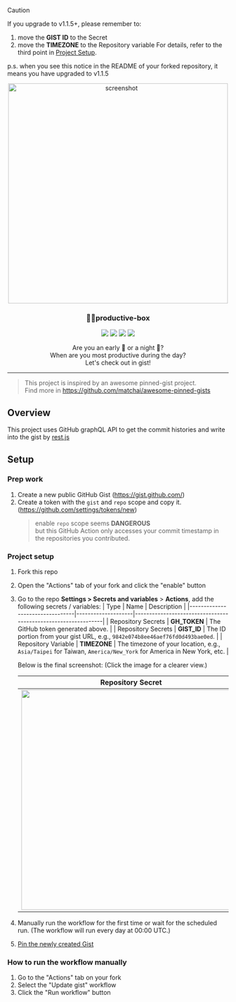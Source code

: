 > [!CAUTION]
> If you upgrade to v1.1.5+, please remember to:
>
> 1. move the **GIST ID** to the Secret
> 2. move the **TIMEZONE** to the Repository variable
>    For details, refer to the third point in [Project Setup](https://github.com/maxam2017/productive-box/tree/master?tab=readme-ov-file#project-setup).
>
> p.s. when you see this notice in the README of your forked repository, it means you have upgraded to v1.1.5


<p align="center">
  <a href="http://lovera.maxam.now.sh/">
    <img src="https://user-images.githubusercontent.com/25841814/79395484-5081ae80-7fac-11ea-9e27-ac91472e31dd.png" alt="screenshot" width="500">
  </a>
  <h3 align="center">📌✨productive-box</h3>
</p>

<p align="center">
   <img src="https://img.shields.io/badge/language-typescript-blue?style"/>
   <img src="https://img.shields.io/github/license/maxam2017/productive-box"/>
   <img src="https://img.shields.io/github/stars/maxam2017/productive-box"/>
   <img src="https://img.shields.io/github/forks/maxam2017/productive-box"/>
</p>
<p align="center">
   Are you an early 🐤 or a night 🦉?
   <br/>
   When are you most productive during the day?
   <br/>
   Let's check out in gist!
</p>

---

> This project is inspired by an awesome pinned-gist project.<br/>
> Find more in https://github.com/matchai/awesome-pinned-gists

## Overview

This project uses GitHub graphQL API to get the commit histories and write into the gist by [rest.js](https://github.com/octokit/rest.js#readme)

## Setup

### Prep work

1. Create a new public GitHub Gist (https://gist.github.com/)
1. Create a token with the `gist` and `repo` scope and copy it. (https://github.com/settings/tokens/new)
   > enable `repo` scope seems **DANGEROUS**<br/>
   > but this GitHub Action only accesses your commit timestamp in the repositories you contributed.

### Project setup

1. Fork this repo
1. Open the "Actions" tab of your fork and click the "enable" button
1. Go to the repo **Settings > Secrets and variables** > **Actions**,
   add the following secrets / variables:
   | Type | Name | Description |
   |---------------------------------|--------------------|---------------------------------------------------------------|
   | Repository Secrets | **GH_TOKEN** | The GitHub token generated above. |
   | Repository Secrets | **GIST_ID** | The ID portion from your gist URL, e.g., `9842e074b8ee46aef76fd0d493bae0ed`. |
   | Repository Variable | **TIMEZONE** | The timezone of your location, e.g., `Asia/Taipei` for Taiwan, `America/New_York` for America in New York, etc. |

   Below is the final screenshot: (Click the image for a clearer view.)

   |Repository Secret|Repository Variable|
   |:-:|:-:|
   |<img width="500" alt="" src="https://github.com/maxam2017/productive-box/assets/25841814/53a1ddfa-17f3-40c0-b8db-afd674d616e6">|<img width="500" src="https://github.com/maxam2017/productive-box/assets/25841814/836f8374-ae13-4617-9e18-62ed3eb8e179">|
1. Manually run the workflow for the first time or wait for the scheduled run. (The workflow will run every day at 00:00 UTC.)
1. [Pin the newly created Gist](https://help.github.com/en/github/setting-up-and-managing-your-github-profile/pinning-items-to-your-profile)


### How to run the workflow manually
1. Go to the "Actions" tab on your fork
1. Select the "Update gist" workflow
1. Click the "Run workflow" button
